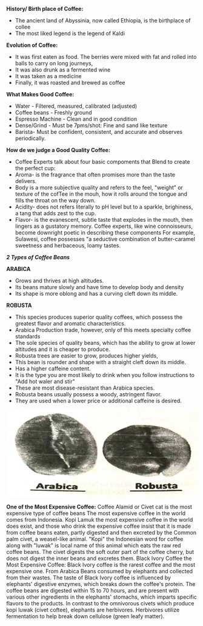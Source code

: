**History/ Birth place of Coffee:**

- The ancient land of Abyssinia, now called Ethiopia, is the birthplace of collee
- The most liked legend is the legend of Kaldi

**Evolution of Coffee:**

- It was first eaten as food. The berries were mixed with fat and rolled into balls to carry on long journeys,
- It was also drunk as a fermented wine
- It was taken as a medicine
- Finally, it was roasted and brewed as coffee

**What Makes Good Coffee:**

- Water - Filtered, measured, calibrated (adjusted)
- Coffee beans - Freshly ground
- Espresso Machine - Clean and in good condition
- Dense/Grind - Must be 7pms/shot: Fine and sand like texture
- Barista- Must be confident, consistent, and accurate and observes periodically.

**How de we judge a Good Quality Coffee:**

- Coffee Experts talk about four basic compoments that Blend to create the perfect cup:
- Aroma- is the fragrance that often promises more than the taste delivers.
- Body is a more subjective quality and refers to the feel, "weight" or texture of the cofTee in the mouh, how it rolls around the tongue and fills the throat on the way down.
- Acidity- does not refers literally to pH level but to a sparkle, brighiness, a tang that adds zest to the cup.
- Flavor- is the evanescent, subtle taste that explodes in the mouth, then lingers as a gustatory memory. Coffee experts, like wine connoisseurs, become downright poetic in describing these components For example, Sulawesi, coffee possesses "a seductive combination of butter-caramel sweetness and herbaceous, loamy tastes.

_**2 Types of Coffee Beans**_

**ARABICA**

- Grows and thrives at high altitudes.
- Its beans mature slowly and have time to develop body and density
- Its shape is more oblong and has a curving cleft down its middle.

**ROBUSTA**

- This species produces superior quality coffees, which possess the greatest flavor and aromatic characteristics.
- Arabica Production trade, however, only of this meets specialty coffee standards
- The sole species of quality beans, which has the ability to grow at lower altitudes and it is cheaper to produce.
- Robusta trees are easier to grow, produces higher yields,
- This bean is rounder and shape with a straight cleft down its middle.
- Has a higher caffeine content.
- It is the type you are most likely to drink when you follow instructions to "Add hot waler and stir"
- These are most disease-resistant than Arabica species.
- Robusta beans usually possess a woody, astringent flavor.
- They are used when a lower price or additional caffeine is desired.

![Arabica vs Robusta](/246071387_631264001618200_8562518800991473884_n.jpg)

**One of the Most Expensive Coffee:**
Coffee Alamid or Civet cat is the most expensive type of coffee beans
The most expensive coffee in the world comes from Indonesia.
Kopi Lamuk the most expensive coffee in the world does exist, and those who drink the
expensive coffee insist that it is made from coffee beans eaten, partly digested and then
excreted by the Common palm civet, a weasel-like animal.
"Kopi" the Indonesian word for coffee along with "luwak" is local name of this animal
which eats the raw red coffee beans. The civet digests the soft outer part of the coffee
cherry, but does not digest the inner beans and excretes them.
Black Ivory Coffee the Most Expensive Coffee:
Black Ivory coffee is the rarest coffee and the most expensive one.
From Arabica Beans consumed by elephants and collected from their wastes. The taste of
Black Ivory coffee is influenced by elephants' digestive enzymes, which breaks down the
coffee's protein.
The coffee beans are digested within 15 to 70 hours, and are present with various other
ingredients in the elephants' stomachs, which imparts specific flavors to the products.
In contrast to the omnivorous civets which produce kopi luwak (civet coftee), elephants
are herbivores. Herbivores utilize fermentation to help break down cellulose (green leafy
matter).
